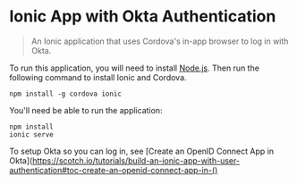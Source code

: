 # Ionic App with Okta Authentication

> An Ionic application that uses Cordova's in-app browser to log in with Okta.

To run this application, you will need to install [Node.js](https://nodejs.org/). Then run the following command to install Ionic and Cordova.

```
npm install -g cordova ionic
```

You'll need be able to run the application:

```
npm install
ionic serve
```

To setup Okta so you can log in, see [Create an OpenID Connect App in Okta](https://scotch.io/tutorials/build-an-ionic-app-with-user-authentication#toc-create-an-openid-connect-app-in-()
